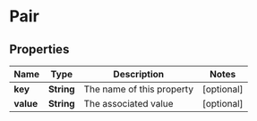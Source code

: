 
# Pair

## Properties
Name | Type | Description | Notes
------------ | ------------- | ------------- | -------------
**key** | **String** | The name of this property |  [optional]
**value** | **String** | The associated value |  [optional]



